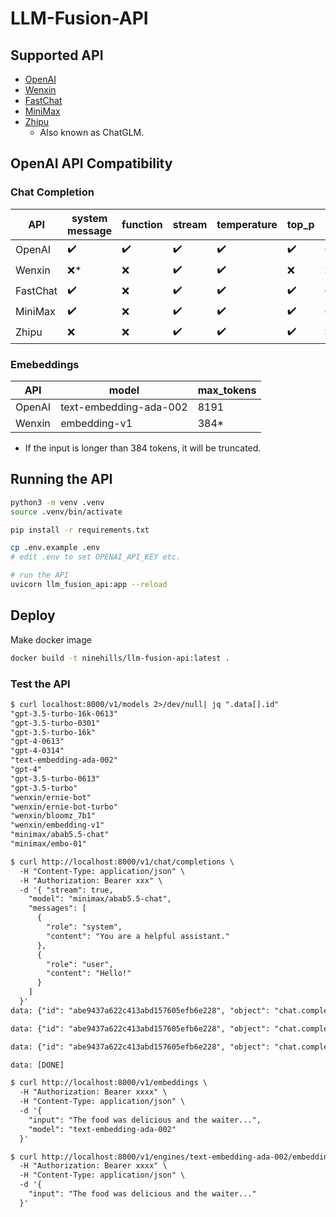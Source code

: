 # LLM-Fusion-API

## Supported API

- [OpenAI](https://platform.openai.com/docs/api-reference/introduction)
- [Wenxin](https://cloud.baidu.com/doc/WENXINWORKSHOP/s/flfmc9do2)
- [FastChat](https://github.com/lm-sys/FastChat/blob/main/docs/openai_api.md)
- [MiniMax](https://api.minimax.chat/)
- [Zhipu](https://open.bigmodel.cn/doc/api#overview)
    - Also known as ChatGLM.

## OpenAI API Compatibility

### Chat Completion

| API | system message | function | stream | temperature | top_p | n | stop | max_tokens | presence_penalty | frequency_penalty | logit_bias |
| --- | --- | --- | --- | --- | --- | --- | --- | --- | --- | --- | --- |
| OpenAI | ✔️ | ✔️ | ✔️ | ✔️ | ✔️ | ✔️ | ✔️ | ✔️ | ✔️ | ✔️ | ✔️ |
| Wenxin | ❌* |❌ | ✔️ | ✔️ | ❌ | ❌ | ❌ | ❌ | ❌ | ❌ | ❌ |
| FastChat | ✔️ | ❌ | ✔️ | ✔️ | ✔️ | ✔️ | ✔️ | ✔️ | ❌ | ❌ | ❌ |
| MiniMax | ✔️ | ❌ | ✔️ | ✔️ | ✔️ | ✔️ | ❌ | ✔️ | ❌ | ❌ | ❌ |
| Zhipu | ❌ | ❌ | ✔️ | ✔️ | ✔️ | ❌ | ❌ | ❌ | ❌ | ❌ | ❌ |

### Emebeddings

| API | model | max_tokens |
| --- | --- | --- |
| OpenAI | text-embedding-ada-002 | 8191  |
| Wenxin | embedding-v1 | 384* |

- If the input is longer than 384 tokens, it will be truncated.

## Running the API

```bash
python3 -m venv .venv
source .venv/bin/activate

pip install -r requirements.txt

cp .env.example .env
# edit .env to set OPENAI_API_KEY etc.

# run the API
uvicorn llm_fusion_api:app --reload
```

## Deploy

Make docker image

```bash
docker build -t ninehills/llm-fusion-api:latest .
```

### Test the API

```txt
$ curl localhost:8000/v1/models 2>/dev/null| jq ".data[].id"
"gpt-3.5-turbo-16k-0613"
"gpt-3.5-turbo-0301"
"gpt-3.5-turbo-16k"
"gpt-4-0613"
"gpt-4-0314"
"text-embedding-ada-002"
"gpt-4"
"gpt-3.5-turbo-0613"
"gpt-3.5-turbo"
"wenxin/ernie-bot"
"wenxin/ernie-bot-turbo"
"wenxin/bloomz_7b1"
"wenxin/embedding-v1"
"minimax/abab5.5-chat"
"minimax/embo-01"

$ curl http://localhost:8000/v1/chat/completions \
  -H "Content-Type: application/json" \
  -H "Authorization: Bearer xxx" \
  -d '{ "stream": true,
    "model": "minimax/abab5.5-chat",
    "messages": [
      {
        "role": "system",
        "content": "You are a helpful assistant."
      },
      {
        "role": "user",
        "content": "Hello!"
      }
    ]
  }'
data: {"id": "abe9437a622c413abd157605efb6e228", "object": "chat.completion.chunk", "created": 1690690250, "model": "abab5.5-chat", "choices": [{"index": 0, "delta": {"role": "assistant", "content": ""}, "finish_reason": null}]}

data: {"id": "abe9437a622c413abd157605efb6e228", "object": "chat.completion.chunk", "created": 1690690250, "model": "abab5.5-chat", "choices": [{"index": 0, "delta": {"content": "Hello! How can I assist you today?"}, "finish_reason": null}]}

data: {"id": "abe9437a622c413abd157605efb6e228", "object": "chat.completion.chunk", "created": 1690690250, "model": "abab5.5-chat", "choices": [{"index": 0, "delta": {"content": ""}, "finish_reason": "stop"}]}

data: [DONE]

$ curl http://localhost:8000/v1/embeddings \
  -H "Authorization: Bearer xxxx" \
  -H "Content-Type: application/json" \
  -d '{
    "input": "The food was delicious and the waiter...",
    "model": "text-embedding-ada-002"
  }'

$ curl http://localhost:8000/v1/engines/text-embedding-ada-002/embeddings \
  -H "Authorization: Bearer xxxx" \
  -H "Content-Type: application/json" \
  -d '{
    "input": "The food was delicious and the waiter..."
  }'


```
